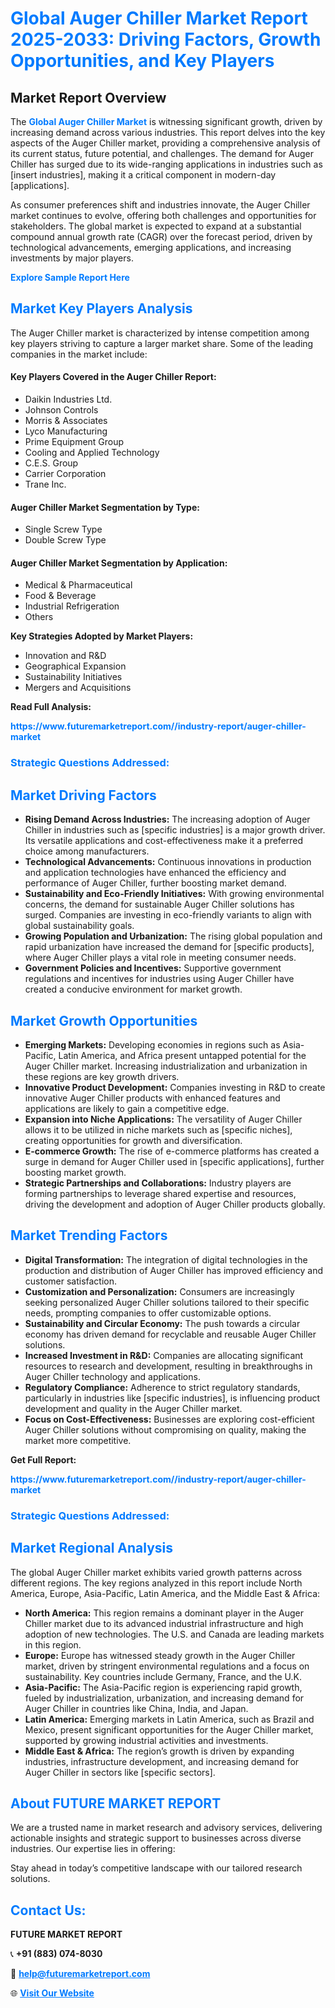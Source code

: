 <h1 style="color: #007BFF;">Global Auger Chiller Market Report 2025-2033: Driving Factors, Growth Opportunities, and Key Players</h1>

<section id="overview">
<h2>Market Report Overview</h2>
<p>The <a href="https://www.futuremarketreport.com//industry-report/auger-chiller-market" style="color: #007BFF; text-decoration: none;"><strong>Global Auger Chiller Market</strong></a> is witnessing significant growth, driven by increasing demand across various industries. This report delves into the key aspects of the Auger Chiller market, providing a comprehensive analysis of its current status, future potential, and challenges. The demand for Auger Chiller has surged due to its wide-ranging applications in industries such as [insert industries], making it a critical component in modern-day [applications].</p>
<p>As consumer preferences shift and industries innovate, the Auger Chiller market continues to evolve, offering both challenges and opportunities for stakeholders. The global market is expected to expand at a substantial compound annual growth rate (CAGR) over the forecast period, driven by technological advancements, emerging applications, and increasing investments by major players.</p>
</section>

<section id="overview">
<p><a href="https://www.futuremarketreport.com//request-sample/reportId=58220" style="color: #007BFF; text-decoration: none;"><strong>Explore Sample Report Here</strong></a></p>
</section>

<section id="key-players">
<h2 style="color: #007BFF;">Market Key Players Analysis</h2>
<p>The Auger Chiller market is characterized by intense competition among key players striving to capture a larger market share. Some of the leading companies in the market include:</p>
<h4>Key Players Covered in the Auger Chiller Report:</h4>
<ul><li>Daikin Industries Ltd.</li><li>Johnson Controls</li><li>Morris &amp; Associates</li><li>Lyco Manufacturing</li><li>Prime Equipment Group</li><li>Cooling and Applied Technology</li><li>C.E.S. Group</li><li>Carrier Corporation</li><li>Trane Inc.</li></ul>
<h4>Auger Chiller Market Segmentation by Type:</h4>
<ul><li>Single Screw Type</li><li>Double Screw Type</li></ul>

<h4>Auger Chiller Market Segmentation by Application:</h4>
<ul><li>Medical &amp; Pharmaceutical</li><li>Food &amp; Beverage</li><li>Industrial Refrigeration</li><li>Others</li></ul>
<p><strong>Key Strategies Adopted by Market Players:</strong></p>
<ul>
<li>Innovation and R&D</li>
<li>Geographical Expansion</li>
<li>Sustainability Initiatives</li>
<li>Mergers and Acquisitions</li>
</ul>
</section>

<section>
<p><strong>Read Full Analysis: </strong></p><a href="https://www.futuremarketreport.com//industry-report/auger-chiller-market" style="color: #007BFF; text-decoration: none;"><strong>https://www.futuremarketreport.com//industry-report/auger-chiller-market</strong></a>
<h3 style="color: #007BFF;">Strategic Questions Addressed:</h3>
</section>

<section id="driving-factors">
<h2 style="color: #007BFF;">Market Driving Factors</h2>
<ul>
<li><strong>Rising Demand Across Industries:</strong> The increasing adoption of Auger Chiller in industries such as [specific industries] is a major growth driver. Its versatile applications and cost-effectiveness make it a preferred choice among manufacturers.</li>
<li><strong>Technological Advancements:</strong> Continuous innovations in production and application technologies have enhanced the efficiency and performance of Auger Chiller, further boosting market demand.</li>
<li><strong>Sustainability and Eco-Friendly Initiatives:</strong> With growing environmental concerns, the demand for sustainable Auger Chiller solutions has surged. Companies are investing in eco-friendly variants to align with global sustainability goals.</li>
<li><strong>Growing Population and Urbanization:</strong> The rising global population and rapid urbanization have increased the demand for [specific products], where Auger Chiller plays a vital role in meeting consumer needs.</li>
<li><strong>Government Policies and Incentives:</strong> Supportive government regulations and incentives for industries using Auger Chiller have created a conducive environment for market growth.</li>
</ul>
</section>

<section id="growth-opportunities">
<h2 style="color: #007BFF;">Market Growth Opportunities</h2>
<ul>
<li><strong>Emerging Markets:</strong> Developing economies in regions such as Asia-Pacific, Latin America, and Africa present untapped potential for the Auger Chiller market. Increasing industrialization and urbanization in these regions are key growth drivers.</li>
<li><strong>Innovative Product Development:</strong> Companies investing in R&D to create innovative Auger Chiller products with enhanced features and applications are likely to gain a competitive edge.</li>
<li><strong>Expansion into Niche Applications:</strong> The versatility of Auger Chiller allows it to be utilized in niche markets such as [specific niches], creating opportunities for growth and diversification.</li>
<li><strong>E-commerce Growth:</strong> The rise of e-commerce platforms has created a surge in demand for Auger Chiller used in [specific applications], further boosting market growth.</li>
<li><strong>Strategic Partnerships and Collaborations:</strong> Industry players are forming partnerships to leverage shared expertise and resources, driving the development and adoption of Auger Chiller products globally.</li>
</ul>
</section>

<section id="trending-factors">
<h2 style="color: #007BFF;">Market Trending Factors</h2>
<ul>
<li><strong>Digital Transformation:</strong> The integration of digital technologies in the production and distribution of Auger Chiller has improved efficiency and customer satisfaction.</li>
<li><strong>Customization and Personalization:</strong> Consumers are increasingly seeking personalized Auger Chiller solutions tailored to their specific needs, prompting companies to offer customizable options.</li>
<li><strong>Sustainability and Circular Economy:</strong> The push towards a circular economy has driven demand for recyclable and reusable Auger Chiller solutions.</li>
<li><strong>Increased Investment in R&D:</strong> Companies are allocating significant resources to research and development, resulting in breakthroughs in Auger Chiller technology and applications.</li>
<li><strong>Regulatory Compliance:</strong> Adherence to strict regulatory standards, particularly in industries like [specific industries], is influencing product development and quality in the Auger Chiller market.</li>
<li><strong>Focus on Cost-Effectiveness:</strong> Businesses are exploring cost-efficient Auger Chiller solutions without compromising on quality, making the market more competitive.</li>
</ul>
</section>

<section>
<p><strong>Get Full Report: </strong></p><a href="https://www.futuremarketreport.com//industry-report/auger-chiller-market" style="color: #007BFF; text-decoration: none;"><strong>https://www.futuremarketreport.com//industry-report/auger-chiller-market</strong></a>
<h3 style="color: #007BFF;">Strategic Questions Addressed:</h3>
</section>


<section id="regional-analysis">
<h2 style="color: #007BFF;">Market Regional Analysis</h2>
<p>The global Auger Chiller market exhibits varied growth patterns across different regions. The key regions analyzed in this report include North America, Europe, Asia-Pacific, Latin America, and the Middle East & Africa:</p>
<ul>
<li><strong>North America:</strong> This region remains a dominant player in the Auger Chiller market due to its advanced industrial infrastructure and high adoption of new technologies. The U.S. and Canada are leading markets in this region.</li>
<li><strong>Europe:</strong> Europe has witnessed steady growth in the Auger Chiller market, driven by stringent environmental regulations and a focus on sustainability. Key countries include Germany, France, and the U.K.</li>
<li><strong>Asia-Pacific:</strong> The Asia-Pacific region is experiencing rapid growth, fueled by industrialization, urbanization, and increasing demand for Auger Chiller in countries like China, India, and Japan.</li>
<li><strong>Latin America:</strong> Emerging markets in Latin America, such as Brazil and Mexico, present significant opportunities for the Auger Chiller market, supported by growing industrial activities and investments.</li>
<li><strong>Middle East & Africa:</strong> The region’s growth is driven by expanding industries, infrastructure development, and increasing demand for Auger Chiller in sectors like [specific sectors].</li>
</ul>
</section>

<footer>
<h2 style="color: #007BFF;">About FUTURE MARKET REPORT</h2>
<p>We are a trusted name in market research and advisory services, delivering actionable insights and strategic support to businesses across diverse industries. Our expertise lies in offering:</p>

<p>Stay ahead in today’s competitive landscape with our tailored research solutions.</p>

<h2 style="color: #007BFF;">Contact Us:</h2>
<p><strong>FUTURE MARKET REPORT</strong></p>
<p>📞 <strong>+91 (883) 074-8030</strong></p>
<p>📧 <strong><a href="mailto:help@futuremarketreport.com" style="color: #007BFF;">help@futuremarketreport.com</a></strong></p>
<p>🌐 <strong><a href="https://www.futuremarketreport.com/" style="color: #007BFF;">Visit Our Website</a></strong></p>
</footer>
